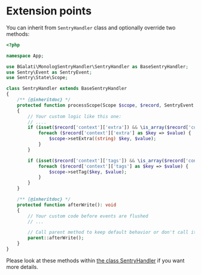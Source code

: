 # Extension points

You can inherit from `SentryHandler` class and optionally override two methods:

```php
<?php

namespace App;

use BGalati\MonologSentryHandler\SentryHandler as BaseSentryHandler;
use Sentry\Event as SentryEvent;
use Sentry\State\Scope;

class SentryHandler extends BaseSentryHandler
{
    /** {@inheritdoc} */
    protected function processScope(Scope $scope, $record, SentryEvent $sentryEvent): void
    {
        // Your custom logic like this one:
        // ....
        if (isset($record['context']['extra']) && \is_array($record['context']['extra'])) {
            foreach ($record['context']['extra'] as $key => $value) {
                $scope->setExtra((string) $key, $value);
            }
        }

        if (isset($record['context']['tags']) && \is_array($record['context']['tags'])) {
            foreach ($record['context']['tags'] as $key => $value) {
                $scope->setTag($key, $value);
            }
        }
    }

    /** {@inheritdoc} */
    protected function afterWrite(): void
    {
        // Your custom code before events are flushed
        // ...

        // Call parent method to keep default behavior or don't call it if you don't need it
        parent::afterWrite();
    }
}
```

Please look at these methods within [the class SentryHandler](/src/SentryHandler.php) if you want more details.
